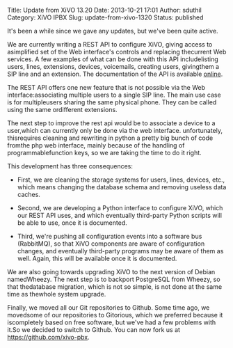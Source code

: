 Title: Update from XiVO 13.20
Date: 2013-10-21 17:01
Author: sduthil
Category: XiVO IPBX
Slug: update-from-xivo-1320
Status: published

It's been a while since we gave any updates, but we've been quite
active.

We are currently writing a REST API to configure XiVO, giving access to
asimplified set of the Web interface's controls and replacing thecurrent
Web services. A few examples of what can be done with this API
includelisting users, lines, extensions, devices, voicemails, creating
users, givingthem a SIP line and an extension. The documentation of the
API is available
[online](http://documentation.xivo.fr/dev/api_sdk/rest_api/1.1/api-1.1.html "API documentation").

The REST API offers one new feature that is not possible via the Web
interface:associating multiple users to a single SIP line. The main use
case is for multipleusers sharing the same physical phone. They can be
called using the same ordifferent extensions.

The next step to improve the rest api would be to associate a device to
a user,which can currently only be done via the web interface.
unfortunately, thisrequires cleaning and rewriting in python a pretty
big bunch of code fromthe php web interface, mainly because of the
handling of programmablefunction keys, so we are taking the time to do
it right.

This development has three consequences:

- First, we are cleaning the storage systems for users, lines, devices,
etc., which means changing the database schema and removing useless data
caches.

- Second, we are developing a Python interface to configure XiVO, which
our REST API uses, and which eventually third-party Python scripts will
be able to use, once it is documented.

- Third, we're pushing all configuration events into a software bus
(RabbitMQ), so that XiVO components are aware of configuration changes,
and eventually third-party programs may be aware of them as well. Again,
this will be available once it is documented.

We are also going towards upgrading XiVO to the next version of Debian
namedWheezy. The next step is to backport PostgreSQL from Wheezy, so
that thedatabase migration, which is not so simple, is not done at the
same time as thewhole system upgrade.

Finally, we moved all our Git repositories to Github. Some time ago, we
movedsome of our repositories to Gitorious, which we preferred because
it iscompletely based on free software, but we've had a few problems
with it.So we decided to switch to Github. You can now fork us at
<https://github.com/xivo-pbx>.

</p>

